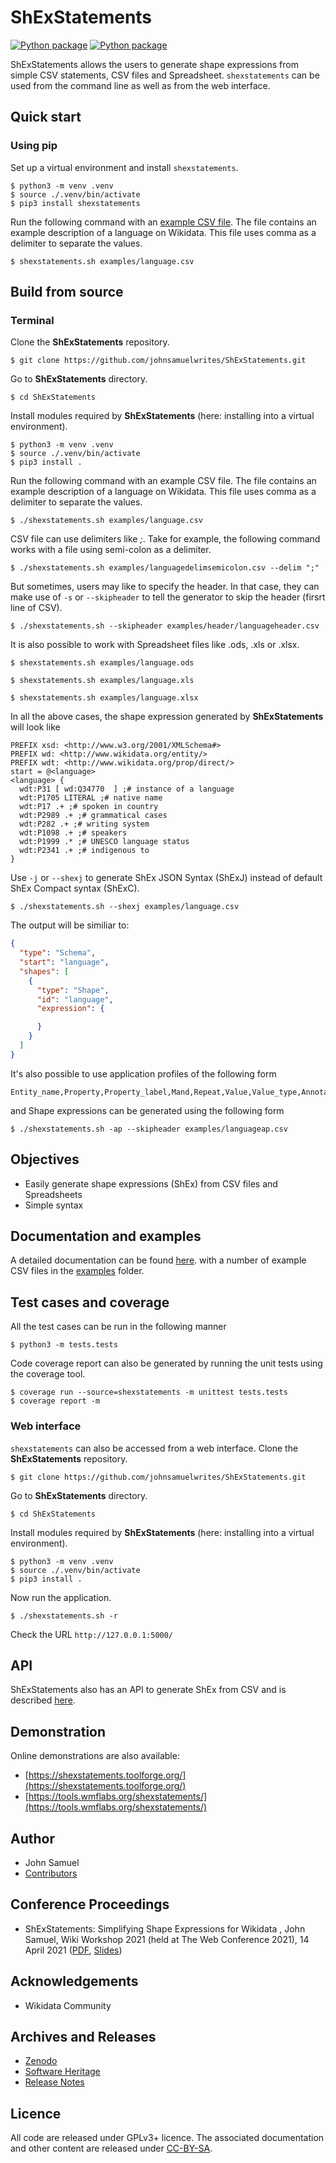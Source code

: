 # ShExStatements
[![Python package](https://github.com/johnsamuelwrites/ShExStatements/actions/workflows/pythonpackage.yml/badge.svg)](https://github.com/johnsamuelwrites/ShExStatements/actions/workflows/pythonpackage.yml)
[![Python package](https://github.com/johnsamuelwrites/ShExStatements/actions/workflows/pythonpackage.yml/badge.svg)](https://github.com/johnsamuelwrites/ShExStatements/actions/workflows/pythonpackage.yml)

ShExStatements allows the users to generate shape expressions from simple CSV statements, CSV files and Spreadsheet. `shexstatements` can be used from the command line as well as from the web interface.

## Quick start

### Using pip
Set up a virtual environment and install `shexstatements`.

```
$ python3 -m venv .venv
$ source ./.venv/bin/activate
$ pip3 install shexstatements
```

Run the following command with an [example CSV file](https://github.com/johnsamuelwrites/ShExStatements/tree/master/examples/language.csv). The file contains an example description of a language on Wikidata. This file uses comma as a delimiter to separate the values.
```
$ shexstatements.sh examples/language.csv
```
 
## Build from source 
### Terminal
Clone the **ShExStatements** repository.
```
$ git clone https://github.com/johnsamuelwrites/ShExStatements.git 
```

Go to **ShExStatements** directory.
```
$ cd ShExStatements
```

Install modules required by **ShExStatements** (here: installing into a virtual environment).
```
$ python3 -m venv .venv
$ source ./.venv/bin/activate
$ pip3 install .
```

Run the following command with an example CSV file. The file contains an example description of a language on Wikidata. This file uses comma as a delimiter to separate the values.
```
$ ./shexstatements.sh examples/language.csv
```

CSV file can use delimiters like _;_. Take for example, the following command works with a file using semi-colon as a delimiter.

```
$ ./shexstatements.sh examples/languagedelimsemicolon.csv --delim ";"
```

But sometimes, users may like to specify the header. In that case, they can make use of `-s` or `--skipheader` to tell the generator to skip the header (firsrt line of CSV).

```
$ ./shexstatements.sh --skipheader examples/header/languageheader.csv 
```

It is also possible to work with Spreadsheet files like .ods, .xls or .xlsx.
```
$ shexstatements.sh examples/language.ods
```

```
$ shexstatements.sh examples/language.xls
```

```
$ shexstatements.sh examples/language.xlsx
```

In all the above cases, the shape expression generated by **ShExStatements** will look like
```
PREFIX xsd: <http://www.w3.org/2001/XMLSchema#>
PREFIX wd: <http://www.wikidata.org/entity/>
PREFIX wdt: <http://www.wikidata.org/prop/direct/>
start = @<language>
<language> {
  wdt:P31 [ wd:Q34770  ] ;# instance of a language
  wdt:P1705 LITERAL ;# native name
  wdt:P17 .+ ;# spoken in country
  wdt:P2989 .+ ;# grammatical cases
  wdt:P282 .+ ;# writing system
  wdt:P1098 .+ ;# speakers
  wdt:P1999 .* ;# UNESCO language status
  wdt:P2341 .+ ;# indigenous to
}
```

Use `-j` or `--shexj` to generate ShEx JSON Syntax (ShExJ) instead of default ShEx Compact syntax (ShExC).

```
$ ./shexstatements.sh --shexj examples/language.csv 
```

The output will be similiar to:

```json
{
  "type": "Schema",
  "start": "language",
  "shapes": [
    {
      "type": "Shape",
      "id": "language",
      "expression": {

      }
    }
  ]
}
```
It's also possible to use application profiles of the following form
```
Entity_name,Property,Property_label,Mand,Repeat,Value,Value_type,Annotation
```
and Shape expressions can be generated using the following form
```
$ ./shexstatements.sh -ap --skipheader examples/languageap.csv 
```


## Objectives
* Easily generate shape expressions (ShEx) from CSV files and Spreadsheets
* Simple syntax


## Documentation and examples
A detailed documentation can be found [here](https://github.com/johnsamuelwrites/ShExStatements/tree/master/docs/docs.md). with a number of example CSV files in the [examples](https://github.com/johnsamuelwrites/ShExStatements/tree/master/examples) folder.

## Test cases and coverage
All the test cases can be run in  the following manner
```
$ python3 -m tests.tests
```

Code coverage report can also be generated by running the unit tests using the coverage tool.
```
$ coverage run --source=shexstatements -m unittest tests.tests
$ coverage report -m
```

### Web interface
`shexstatements` can also be accessed from a web interface.
Clone the **ShExStatements** repository.
```
$ git clone https://github.com/johnsamuelwrites/ShExStatements.git 
```

Go to **ShExStatements** directory.
```
$ cd ShExStatements
```

Install modules required by **ShExStatements** (here: installing into a virtual environment).
```
$ python3 -m venv .venv
$ source ./.venv/bin/activate
$ pip3 install .
```

Now run the application.
```
$ ./shexstatements.sh -r 
```

Check the URL `http://127.0.0.1:5000/`

## API
ShExStatements also has an API to generate ShEx from CSV and is described [here](https://github.com/johnsamuelwrites/ShExStatements/tree/master/docs/api.md).

## Demonstration
Online demonstrations are also available:

* [https://shexstatements.toolforge.org/](https://shexstatements.toolforge.org/)
* [https://tools.wmflabs.org/shexstatements/](https://tools.wmflabs.org/shexstatements/)

## Author
* John Samuel
* [Contributors](https://github.com/johnsamuelwrites/ShExStatements/graphs/contributors)

## Conference Proceedings
* ShExStatements: Simplifying Shape Expressions for Wikidata , John Samuel, Wiki Workshop 2021 (held at The Web Conference 2021), 14 April 2021 ([PDF](https://wikiworkshop.org/2021/papers/Wiki_Workshop_2021_paper_14.pdf), [Slides](https://figshare.com/articles/presentation/ShExStatements_Simplifying_Shape_Expressions_for_Wikidata/14398916))

## Acknowledgements
* Wikidata Community

## Archives and Releases
* [Zenodo](https://doi.org/10.5281/zenodo.3723870)
* [Software Heritage](https://archive.softwareheritage.org/browse/origin/https://github.com/johnsamuelwrites/ShExStatements/directory/)
* [Release Notes](RELEASE.md)

## Licence
All code are released under GPLv3+ licence. The associated documentation and other content are released under [CC-BY-SA](https://creativecommons.org/licenses/by-sa/4.0/).
